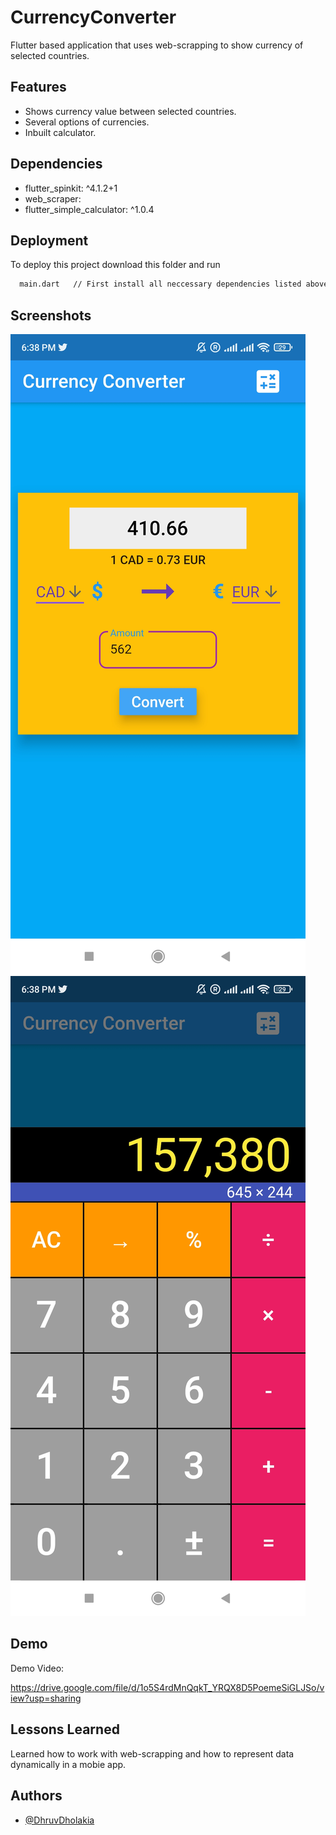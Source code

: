 # CurrencyConverter

Flutter based application that uses web-scrapping to show currency of selected countries.
## Features

- Shows currency value between selected countries.
- Several options of currencies.
- Inbuilt calculator.






## Dependencies

- flutter_spinkit: ^4.1.2+1
- web_scraper:
- flutter_simple_calculator: ^1.0.4

## Deployment

To deploy this project download this folder and run 

```bash
  main.dart   // First install all neccessary dependencies listed above or in pubspec file.
```


## Screenshots

![App Screenshot](./CurrencyConverterHome.jpg)
![App Screenshot](./CurrencyConverterCalc.jpg)


## Demo

Demo Video:

https://drive.google.com/file/d/1o5S4rdMnQqkT_YRQX8D5PoemeSiGLJSo/view?usp=sharing

## Lessons Learned

Learned how to work with web-scrapping and how to represent data dynamically in a mobie app.
## Authors

- [@DhruvDholakia](https://www.github.com/DhruvDholakiaCE)

